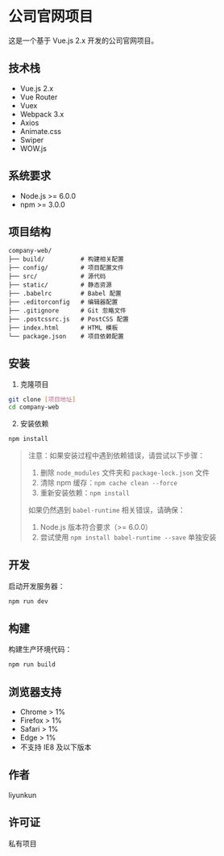 # 公司官网项目

这是一个基于 Vue.js 2.x 开发的公司官网项目。

## 技术栈

- Vue.js 2.x
- Vue Router
- Vuex
- Webpack 3.x
- Axios
- Animate.css
- Swiper
- WOW.js

## 系统要求

- Node.js >= 6.0.0
- npm >= 3.0.0

## 项目结构

```
company-web/
├── build/          # 构建相关配置
├── config/         # 项目配置文件
├── src/            # 源代码
├── static/         # 静态资源
├── .babelrc        # Babel 配置
├── .editorconfig   # 编辑器配置
├── .gitignore      # Git 忽略文件
├── .postcssrc.js   # PostCSS 配置
├── index.html      # HTML 模板
└── package.json    # 项目依赖配置
```

## 安装

1. 克隆项目
```bash
git clone [项目地址]
cd company-web
```

2. 安装依赖
```bash
npm install
```

> 注意：如果安装过程中遇到依赖错误，请尝试以下步骤：
> 1. 删除 `node_modules` 文件夹和 `package-lock.json` 文件
> 2. 清除 npm 缓存：`npm cache clean --force`
> 3. 重新安装依赖：`npm install`
> 
> 如果仍然遇到 `babel-runtime` 相关错误，请确保：
> 1. Node.js 版本符合要求（>= 6.0.0）
> 2. 尝试使用 `npm install babel-runtime --save` 单独安装

## 开发

启动开发服务器：
```bash
npm run dev
```

## 构建

构建生产环境代码：
```bash
npm run build
```

## 浏览器支持

- Chrome > 1%
- Firefox > 1%
- Safari > 1%
- Edge > 1%
- 不支持 IE8 及以下版本

## 作者

liyunkun

## 许可证

私有项目